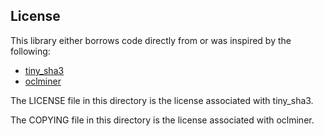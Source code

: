 ## License

This library either borrows code directly from or was inspired by the following:

* [tiny_sha3](https://github.com/mjosaarinen/tiny_sha3/)
* [oclminer](https://github.com/tcatm/oclminer/)

The LICENSE file in this directory is the license associated with tiny_sha3.

The COPYING file in this directory is the license associated with oclminer.